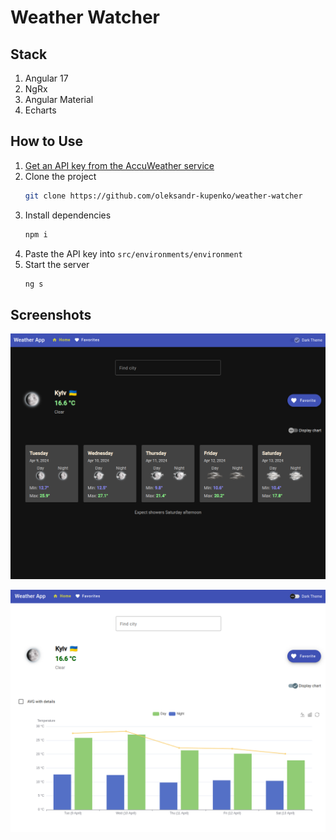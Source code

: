 # Weather Watcher

## Stack
1. Angular 17
2. NgRx
3. Angular Material
4. Echarts

## How to Use
1. [Get an API key from the AccuWeather service](https://developer.accuweather.com/user/register)
2. Clone the project
    ```bash
    git clone https://github.com/oleksandr-kupenko/weather-watcher
    ```
3. Install dependencies
    ```bash
    npm i
    ```
4. Paste the API key into `src/environments/environment`
5. Start the server
    ```bash
    ng s
    ```

## Screenshots

![Example](screenshots/1.png)

![Example](screenshots/2.png)
